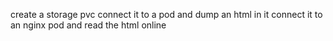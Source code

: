 create a storage pvc
connect it to a pod and dump an html in it
connect it to an nginx pod and read the html online 
